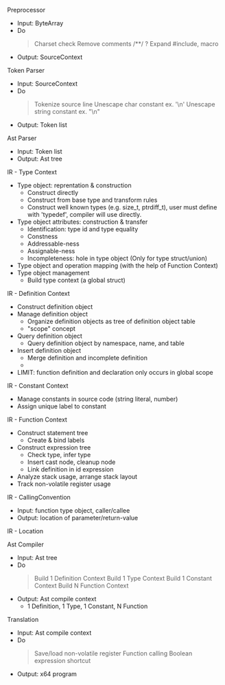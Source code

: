 Preprocessor
* Input: ByteArray
* Do
    > Charset check
    > Remove comments /**/
    ? Expand #include, macro
* Output: SourceContext

Token Parser
* Input: SourceContext
* Do
    > Tokenize source line
    > Unescape char constant ex. '\n'
    > Unescape string constant ex. "\n"
* Output: Token list

Ast Parser
* Input: Token list
* Output: Ast tree

IR - Type Context
* Type object: reprentation & construction
    * Construct directly
    * Construct from base type and transform rules
    * Construct well known types (e.g. size_t, ptrdiff_t), user must define with 'typedef', compiler will use directly.
* Type object attributes: construction & transfer
    * Identification: type id and type equality
    * Constness
    * Addressable-ness
    * Assignable-ness
    * Incompleteness: hole in type object (Only for type struct/union)
* Type object and operation mapping (with the help of Function Context)
* Type object management
    * Build type context (a global struct)

IR - Definition Context
* Construct definition object
* Manage definition object
    * Organize definition objects as tree of definition object table
    * "scope" concept
* Query definition object
    * Query definition object by namespace, name, and table
* Insert definition object
    * Merge definition and incomplete definition
    * 
* LIMIT: function definition and declaration only occurs in global scope

IR - Constant Context
* Manage constants in source code (string literal, number)
* Assign unique label to constant

IR - Function Context
* Construct statement tree
    * Create & bind labels
* Construct expression tree
    * Check type, infer type
    * Insert cast node, cleanup node
    * Link definition in id expression
* Analyze stack usage, arrange stack layout
* Track non-volatile register usage

IR - CallingConvention
* Input: function type object, caller/callee
* Output: location of parameter/return-value

IR - Location

Ast Compiler
* Input: Ast tree
* Do
    > Build 1 Definition Context
    > Build 1 Type Context
    > Build 1 Constant Context
    > Build N Function Context
* Output: Ast compile context
    * 1 Definition, 1 Type, 1 Constant, N Function

Translation
* Input: Ast compile context
* Do
    > Save/load non-volatile register
    > Function calling
    > Boolean expression shortcut
* Output: x64 program
